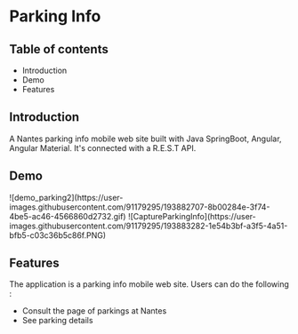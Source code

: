 <h1>Parking Info</h1>
<h2>Table of contents</h2>
    <ul>
        <li>Introduction</li>
        <li>Demo</li>
        <li>Features</li>
    </ul>

<h2>Introduction</h2>

A Nantes parking info mobile web site built with Java SpringBoot, Angular, Angular Material.
It's connected with a R.E.S.T API.

<h2>Demo</h2>
![demo_parking2](https://user-images.githubusercontent.com/91179295/193882707-8b00284e-3f74-4be5-ac46-4566860d2732.gif)
![CaptureParkingInfo](https://user-images.githubusercontent.com/91179295/193883282-1e54b3bf-a3f5-4a51-bfb5-c03c36b5c86f.PNG)

<h2>Features</h2>
The application is a parking info mobile web site.
Users can do the following :
<ul>
    <li>Consult the page of parkings at Nantes</li>
    <li>See parking details  </li>
</ul>
